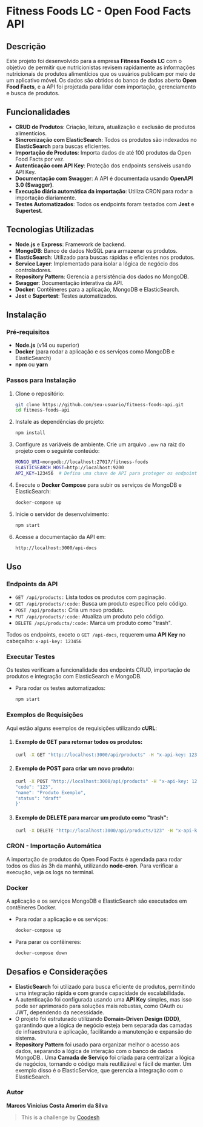 # Fitness Foods LC - Open Food Facts API

## Descrição

Este projeto foi desenvolvido para a empresa **Fitness Foods LC** com o objetivo de permitir que nutricionistas revisem rapidamente as informações nutricionais de produtos alimentícios que os usuários publicam por meio de um aplicativo móvel. Os dados são obtidos do banco de dados aberto **Open Food Facts**, e a API foi projetada para lidar com importação, gerenciamento e busca de produtos.

## Funcionalidades
- **CRUD de Produtos**: Criação, leitura, atualização e exclusão de produtos alimentícios.
- **Sincronização com ElasticSearch**: Todos os produtos são indexados no **ElasticSearch** para buscas eficientes.
- **Importação de Produtos**: Importa dados de até 100 produtos da Open Food Facts por vez.
- **Autenticação com API Key**: Proteção dos endpoints sensíveis usando API Key.
- **Documentação com Swagger**: A API é documentada usando **OpenAPI 3.0 (Swagger)**.
- **Execução diária automática da importação**: Utiliza CRON para rodar a importação diariamente.
- **Testes Automatizados**: Todos os endpoints foram testados com **Jest** e **Supertest**.

## Tecnologias Utilizadas
- **Node.js** e **Express**: Framework de backend.
- **MongoDB**: Banco de dados NoSQL para armazenar os produtos.
- **ElasticSearch**: Utilizado para buscas rápidas e eficientes nos produtos.
- **Service Layer**: Implementado para isolar a lógica de negócio dos controladores.
- **Repository Pattern**: Gerencia a persistência dos dados no MongoDB.
- **Swagger**: Documentação interativa da API.
- **Docker**: Contêineres para a aplicação, MongoDB e ElasticSearch.
- **Jest** e **Supertest**: Testes automatizados.

## Instalação
### Pré-requisitos
- **Node.js** (v14 ou superior)
- **Docker** (para rodar a aplicação e os serviços como MongoDB e ElasticSearch)
- **npm** ou **yarn**

### Passos para Instalação
1. Clone o repositório:
    ```bash
    git clone https://github.com/seu-usuario/fitness-foods-api.git
    cd fitness-foods-api
    ```

2. Instale as dependências do projeto:
    ```bash
    npm install
    ```

3. Configure as variáveis de ambiente. Crie um arquivo `.env` na raiz do projeto com o seguinte conteúdo:
    ```bash
    MONGO_URI=mongodb://localhost:27017/fitness-foods
    ELASTICSEARCH_HOST=http://localhost:9200
    API_KEY=123456  # Defina uma chave de API para proteger os endpoints
    ```

4. Execute o **Docker Compose** para subir os serviços de MongoDB e ElasticSearch:
    ```bash
    docker-compose up
5. Inicie o servidor de desenvolvimento:
    ```bash
    npm start
6. Acesse a documentação da API em:
    ```bash
    http://localhost:3000/api-docs
## Uso
### Endpoints da API
- `GET /api/products:` Lista todos os produtos com paginação.
- `GET /api/products/:code:` Busca um produto específico pelo código.
- `POST /api/products:` Cria um novo produto.
- `PUT /api/products/:code:` Atualiza um produto pelo código.
- `DELETE /api/products/:code:` Marca um produto como "trash".

Todos os endpoints, exceto o `GET /api-docs`, requerem uma **API Key** no cabeçalho:
`x-api-key: 123456`

### Executar Testes
Os testes verificam a funcionalidade dos endpoints CRUD, importação de produtos e integração com ElasticSearch e MongoDB.
- Para rodar os testes automatizados:
    ```bash
    npm start
### Exemplos de Requisições
Aqui estão alguns exemplos de requisições utilizando **cURL**:

1. #### Exemplo de GET para retornar todos os produtos:
    ```bash
    curl -X GET "http://localhost:3000/api/products" -H "x-api-key: 123456"
2. #### Exemplo de POST para criar um novo produto:
    ```bash
    curl -X POST "http://localhost:3000/api/products" -H "x-api-key: 123456" -H "Content-Type: application/json" -d '{
    "code": "123",
    "name": "Produto Exemplo",
    "status": "draft"
    }'
3. #### Exemplo de DELETE para marcar um produto como "trash":
    ```bash
    curl -X DELETE "http://localhost:3000/api/products/123" -H "x-api-key: 123456"
### CRON - Importação Automática
A importação de produtos do Open Food Facts é agendada para rodar todos os dias às 3h da manhã, utilizando **node-cron**. Para verificar a execução, veja os logs no terminal.

### Docker
A aplicação e os serviços MongoDB e ElasticSearch são executados em contêineres Docker.

- Para rodar a aplicação e os serviços:
    ```bash
    docker-compose up
- Para parar os contêineres:
    ```bash
    docker-compose down
## Desafios e Considerações

- **ElasticSearch** foi utilizado para busca eficiente de produtos, permitindo uma integração rápida e com grande capacidade de escalabilidade.
- A autenticação foi configurada usando uma **API Key** simples, mas isso pode ser aprimorado para soluções mais robustas, como OAuth ou JWT, dependendo da necessidade.
- O projeto foi estruturado utilizando **Domain-Driven Design (DDD)**, garantindo que a lógica de negócio esteja bem separada das camadas de infraestrutura e aplicação, facilitando a manutenção e expansão do sistema.
- **Repository Pattern** foi usado para organizar melhor o acesso aos dados, separando a lógica de interação com o banco de dados MongoDB..
Uma **Camada de Serviço** foi criada para centralizar a lógica de negócios, tornando o código mais reutilizável e fácil de manter. Um exemplo disso é o ElasticService, que gerencia a integração com o ElasticSearch.

### Autor
**Marcos Vinicius Costa Amorim da Silva**
>  This is a challenge by [Coodesh](https://coodesh.com/)